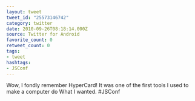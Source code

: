 ```yaml
---
layout: tweet
tweet_id: "25573146742"
category: twitter
date: 2010-09-26T08:18:14.000Z
source: Twitter for Android
favorite_count: 0
retweet_count: 0
tags:
- tweet
hashtags:
- JSConf
---
```


Wow, I fondly remember HyperCard! It was one of the first tools I used to make a computer do What I wanted. #JSConf
